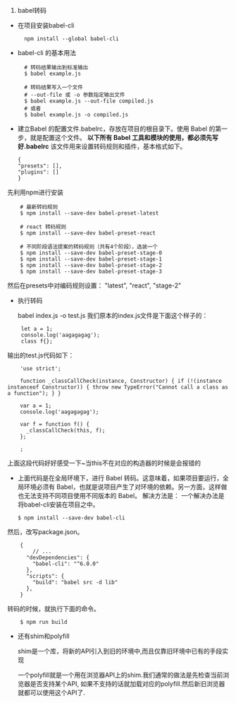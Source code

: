 1. babel转码
* 在项目安装babel-cli

        npm install --global babel-cli
* babel-cli 的基本用法

        # 转码结果输出到标准输出
        $ babel example.js

        # 转码结果写入一个文件
        # --out-file 或 -o 参数指定输出文件
        $ babel example.js --out-file compiled.js
        # 或者
        $ babel example.js -o compiled.js

* 建立Babel 的配置文件.babelrc，存放在项目的根目录下。使用 Babel 的第一步，就是配置这个文件。
**以下所有 Babel 工具和模块的使用，都必须先写好.babelrc**
该文件用来设置转码规则和插件，基本格式如下。

      {
      "presets": [],
      "plugins": []
      }

先利用npm进行安装

        # 最新转码规则
        $ npm install --save-dev babel-preset-latest

        # react 转码规则
        $ npm install --save-dev babel-preset-react

        # 不同阶段语法提案的转码规则（共有4个阶段），选装一个
        $ npm install --save-dev babel-preset-stage-0
        $ npm install --save-dev babel-preset-stage-1
        $ npm install --save-dev babel-preset-stage-2
        $ npm install --save-dev babel-preset-stage-3
然后在presets中对编码规则设置：
      "latest",
      "react",
      "stage-2"
*    执行转码
        
        babel index.js -o test.js
我们原本的index.js文件是下面这个样子的：

          let a = 1;
          console.log('aagagagag');
          class f{};
输出的test.js代码如下：

        'use strict';

        function _classCallCheck(instance, Constructor) { if (!(instance instanceof Constructor)) { throw new TypeError("Cannot call a class as a function"); } }

        var a = 1;
        console.log('aagagagag');

        var f = function f() {
          _classCallCheck(this, f);
        };

        ;

   上面这段代码好好感受一下~当this不在对应的构造器的时候是会报错的
*   上面代码是在全局环境下，进行 Babel 转码。这意味着，如果项目要运行，全局环境必须有 Babel，也就是说项目产生了对环境的依赖。另一方面，这样做也无法支持不同项目使用不同版本的 Babel。
解决方法是：
一个解决办法是将babel-cli安装在项目之中。

        $ npm install --save-dev babel-cli
然后，改写package.json。

        {
            // ...
          "devDependencies": {
            "babel-cli": "^6.0.0"
          },
          "scripts": {
            "build": "babel src -d lib"
          },
        }
转码的时候，就执行下面的命令。

        $ npm run build

* 还有shim和polyfill

  shim是一个库，将新的API引入到旧的环境中,而且仅靠旧环境中已有的手段实现

  一个polyfill就是一个用在浏览器API上的shim.我们通常的做法是先检查当前浏览器是否支持某个API, 如果不支持的话就加载对应的polyfill.然后新旧浏览器就都可以使用这个API了.